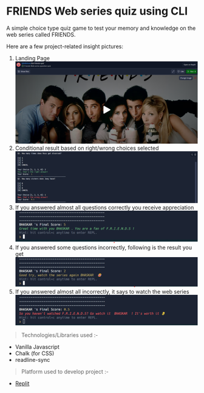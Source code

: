 # FRIENDS Web series quiz using CLI
A simple choice type quiz game to test your memory and knowledge on the web series called FRIENDS.

Here are a few project-related insight pictures:

1. Landing Page 
![landingpage](./images/landing.png)
2. Conditional result based on right/wrong choices selected
![choice select](./images/conditional.png)
3. If you answered almost all questions correctly you receive appreciation
![landingpage](./images/output5.png)
4. If you answered some questions incorrectly, following is the result you get
![landingpage](./images/output6.png)
5. If you answered almost all incorrectly, it says to watch the web series
![landingpage](./images/output4.png)

> Technologies/Libraries used :-
* Vanilla Javascript
* Chalk (for CSS)
* readline-sync

> Platform used to develop project :-
* [Replit](https://replit.com/)

